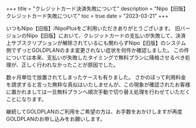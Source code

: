 +++
title = "クレジットカード決済失敗について"
description = "Nipo【旧版】クレジットカード失敗について"
toc = true
date = "2023-03-21"
+++

いつもNipo【旧版】/NipoPlusをご利用いただきありがとうございます。
旧バージョンのNipo【旧版】において、クレジットカードの支払いが失敗して、決済上サブスクリプションが解除されているにも関わらずNipo【旧版】のシステム側でずっとGOLDPLANのまま変更されない症状を何件か確認しました。
この件については本来、支払いが失敗したタイミングで無料プランに降格させるべき処理が、正しく行われなかったことが原因でした。

数ヶ月単位で放置されてしまったケースも有りました。
さかのぼって利用料金を請求すると言った無粋な真似はいたしませんが、この現象が確認されたお客様に置かれましては一旦無料プランへ順次手動で切り替え処理を行わせていただくことになります。

継続してGOLDPLANのご利用をご希望の方は、お手数をおかけしますが再度GOLDPLANのお申し込みをお願いします。
